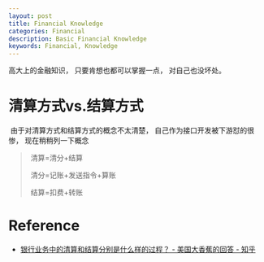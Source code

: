 ```yaml
---
layout: post
title: Financial Knowledge
categories: Financial
description: Basic Financial Knowledge
keywords: Financial, Knowledge
---
```


高大上的金融知识， 只要肯想也都可以掌握一点， 对自己也没坏处。

# 清算方式vs.结算方式

​	由于对清算方式和结算方式的概念不太清楚， 自己作为接口开发被下游怼的很惨， 现在稍稍列一下概念

> ​	清算=清分+结算
>
> ​	清分=记账+发送指令+算账
>
> ​	结算=扣费+转账

# Reference

- [银行业务中的清算和结算分别是什么样的过程？ - 美国大香蕉的回答 - 知乎](https://www.zhihu.com/question/19892912/answer/31354339)
  


